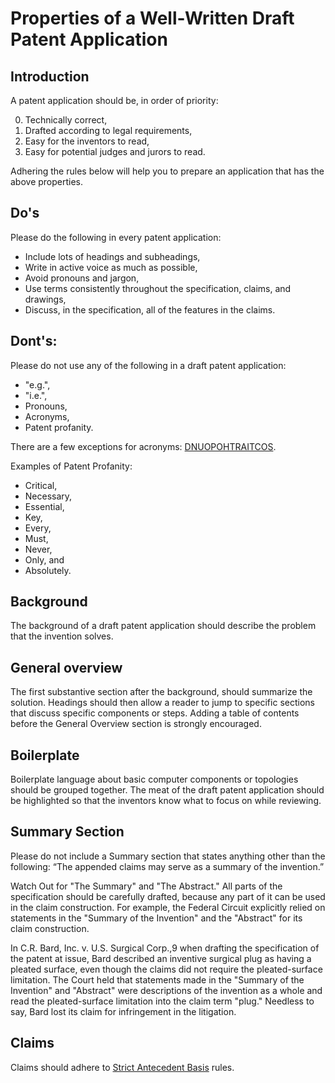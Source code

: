 Properties of a Well-Written Draft Patent Application
==========

## Introduction

A patent application should be, in order of priority:

0. Technically correct,
0. Drafted according to legal requirements,
0. Easy for the inventors to read,
0. Easy for potential judges and jurors to read.

Adhering the rules below will help you to prepare an application that has the above properties.

## Do's

Please do the following in every patent application:

- Include lots of headings and subheadings,
- Write in active voice as much as possible,
- Avoid pronouns and jargon,
- Use terms consistently throughout the specification, claims, and drawings,
- Discuss, in the specification, all of the features in the claims.

## Dont's:

Please do not use any of the following in a draft patent application:

- "e.g.",
- "i.e.",
- Pronouns,
- Acronyms,
- Patent profanity.

There are a few exceptions for acronyms: [DNUOPOHTRAITCOS](posts/acronyms).

Examples of Patent Profanity:

- Critical,
- Necessary,
- Essential,
- Key,
- Every,
- Must,
- Never,
- Only, and
- Absolutely.

## Background

The background of a draft patent application should describe the problem that the invention solves.

## General overview

The first substantive section after the background, should summarize the solution.  Headings should then allow a reader to jump to specific sections that discuss specific components or steps.  Adding a table of contents before the General Overview section is strongly encouraged.

## Boilerplate

Boilerplate language about basic computer components or topologies should be grouped together. The meat of the draft patent application should be highlighted so that the inventors know what to focus on while reviewing.


## Summary Section

Please do not include a Summary section that states anything other than the following: “The appended claims may serve as a summary of the invention.”

Watch Out for "The Summary" and "The Abstract." All parts of the specification should be carefully drafted, because any part of it can be used in the claim construction. For example, the Federal Circuit explicitly relied on statements in the "Summary of the Invention" and the "Abstract" for its claim construction.

In C.R. Bard, Inc. v. U.S. Surgical Corp.,9 when drafting the specification of the patent at issue, Bard described an inventive surgical plug as having a pleated surface, even though the claims did not require the pleated-surface limitation. The Court held that statements made in the "Summary of the Invention" and "Abstract" were descriptions of the invention as a whole and read the pleated-surface limitation into the claim term "plug." Needless to say, Bard lost its claim for infringement in the litigation.


## Claims

Claims should adhere to [Strict Antecedent Basis](posts/sab-intro) rules.

